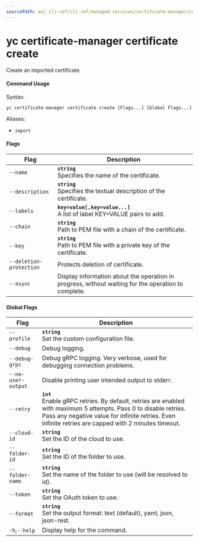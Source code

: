 ```yaml
---
sourcePath: en/_cli-ref/cli-ref/managed-services/certificate-manager/certificate/create.md
---
```

# yc certificate-manager certificate create

Create an imported certificate

#### Command Usage

Syntax: 

`yc certificate-manager certificate create [Flags...] [Global Flags...]`

Aliases: 

- `import`

#### Flags

| Flag | Description |
|----|----|
|`--name`|<b>`string`</b><br/> Specifies the name of the certificate.|
|`--description`|<b>`string`</b><br/> Specifies the textual description of the certificate.|
|`--labels`|<b>`key=value[,key=value...]`</b><br/> A list of label KEY=VALUE pairs to add.|
|`--chain`|<b>`string`</b><br/> Path to PEM file with a chain of the certificate.|
|`--key`|<b>`string`</b><br/> Path to PEM file with a private key of the certificate.|
|`--deletion-protection`| Protects deletion of certificate.|
|`--async`| Display information about the operation in progress, without waiting for the operation to complete.|

#### Global Flags

| Flag | Description |
|----|----|
|`--profile`|<b>`string`</b><br/>Set the custom configuration file.|
|`--debug`|Debug logging.|
|`--debug-grpc`|Debug gRPC logging. Very verbose, used for debugging connection problems.|
|`--no-user-output`|Disable printing user intended output to stderr.|
|`--retry`|<b>`int`</b><br/>Enable gRPC retries. By default, retries are enabled with maximum 5 attempts. Pass 0 to disable retries. Pass any negative value for infinite retries. Even infinite retries are capped with 2 minutes timeout.|
|`--cloud-id`|<b>`string`</b><br/>Set the ID of the cloud to use.|
|`--folder-id`|<b>`string`</b><br/>Set the ID of the folder to use.|
|`--folder-name`|<b>`string`</b><br/>Set the name of the folder to use (will be resolved to id).|
|`--token`|<b>`string`</b><br/>Set the OAuth token to use.|
|`--format`|<b>`string`</b><br/>Set the output format: text (default), yaml, json, json-rest.|
|`-h`,`--help`|Display help for the command.|
